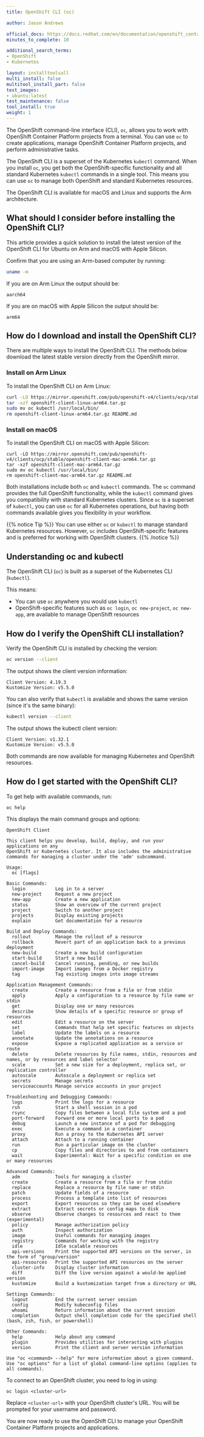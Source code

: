 ```yaml
---
title: OpenShift CLI (oc)

author: Jason Andrews

official_docs: https://docs.redhat.com/en/documentation/openshift_container_platform/4.18/html/cli_tools/openshift-cli-oc#cli-getting-started
minutes_to_complete: 10

additional_search_terms:
- OpenShift
- Kubernetes

layout: installtoolsall
multi_install: false
multitool_install_part: false
test_images:
- ubuntu:latest
test_maintenance: false
tool_install: true
weight: 1
---
```

The OpenShift command-line interface (CLI), `oc`, allows you to work with OpenShift Container Platform projects from a terminal. You can use `oc` to create applications, manage OpenShift Container Platform projects, and perform administrative tasks.

The OpenShift CLI is a superset of the Kubernetes `kubectl` command. When you install `oc`, you get both the OpenShift-specific functionality and all standard Kubernetes `kubectl` commands in a single tool. This means you can use `oc` to manage both OpenShift and standard Kubernetes resources.

The OpenShift CLI is available for macOS and Linux and supports the Arm architecture.

## What should I consider before installing the OpenShift CLI?

This article provides a quick solution to install the latest version of the OpenShift CLI for Ubuntu on Arm and macOS with Apple Silicon.

Confirm that you are using an Arm-based computer by running:

```bash { target="ubuntu:latest" }
uname -m
```

If you are on Arm Linux the output should be:

```output
aarch64
```

If you are on macOS with Apple Silicon the output should be:

```output
arm64
```

## How do I download and install the OpenShift CLI?

There are multiple ways to install the OpenShift CLI. The methods below download the latest stable version directly from the OpenShift mirror.

### Install on Arm Linux

To install the OpenShift CLI on Arm Linux:

```bash { target="ubuntu:latest" }
curl -LO https://mirror.openshift.com/pub/openshift-v4/clients/ocp/stable/openshift-client-linux-arm64.tar.gz
tar -xzf openshift-client-linux-arm64.tar.gz
sudo mv oc kubectl /usr/local/bin/
rm openshift-client-linux-arm64.tar.gz README.md
```

### Install on macOS

To install the OpenShift CLI on macOS with Apple Silicon:

```console
curl -LO https://mirror.openshift.com/pub/openshift-v4/clients/ocp/stable/openshift-client-mac-arm64.tar.gz
tar -xzf openshift-client-mac-arm64.tar.gz
sudo mv oc kubectl /usr/local/bin/
rm openshift-client-mac-arm64.tar.gz README.md
```

Both installations include both `oc` and `kubectl` commands. The `oc` command provides the full OpenShift functionality, while the `kubectl` command gives you compatibility with standard Kubernetes clusters. Since `oc` is a superset of `kubectl`, you can use `oc` for all Kubernetes operations, but having both commands available gives you flexibility in your workflow.

{{% notice Tip %}}
You can use either `oc` or `kubectl` to manage standard Kubernetes resources. However, `oc` includes OpenShift-specific features and is preferred for working with OpenShift clusters.
{{% /notice %}}


## Understanding oc and kubectl

The OpenShift CLI (`oc`) is built as a superset of the Kubernetes CLI (`kubectl`). 

This means:

- You can use `oc` anywhere you would use `kubectl`
- OpenShift-specific features such as `oc login`, `oc new-project`, `oc new-app`, are available to manage OpenShift resources

## How do I verify the OpenShift CLI installation?

Verify the OpenShift CLI is installed by checking the version:

```bash { target="ubuntu:latest" }
oc version --client
```

The output shows the client version information:

```output
Client Version: 4.19.3
Kustomize Version: v5.5.0
```

You can also verify that `kubectl` is available and shows the same version (since it's the same binary):

```bash { target="ubuntu:latest" }
kubectl version --client
```

The output shows the kubectl client version:

```output
Client Version: v1.32.1
Kustomize Version: v5.5.0
```

Both commands are now available for managing Kubernetes and OpenShift resources.

## How do I get started with the OpenShift CLI?

To get help with available commands, run:

```console
oc help
```

This displays the main command groups and options:

```output
OpenShift Client

This client helps you develop, build, deploy, and run your applications on any
OpenShift or Kubernetes cluster. It also includes the administrative
commands for managing a cluster under the 'adm' subcommand.

Usage:
  oc [flags]

Basic Commands:
  login           Log in to a server
  new-project     Request a new project
  new-app         Create a new application
  status          Show an overview of the current project
  project         Switch to another project
  projects        Display existing projects
  explain         Get documentation for a resource

Build and Deploy Commands:
  rollout         Manage the rollout of a resource
  rollback        Revert part of an application back to a previous deployment
  new-build       Create a new build configuration
  start-build     Start a new build
  cancel-build    Cancel running, pending, or new builds
  import-image    Import images from a Docker registry
  tag             Tag existing images into image streams

Application Management Commands:
  create          Create a resource from a file or from stdin
  apply           Apply a configuration to a resource by file name or stdin
  get             Display one or many resources
  describe        Show details of a specific resource or group of resources
  edit            Edit a resource on the server
  set             Commands that help set specific features on objects
  label           Update the labels on a resource
  annotate        Update the annotations on a resource
  expose          Expose a replicated application as a service or route
  delete          Delete resources by file names, stdin, resources and names, or by resources and label selector
  scale           Set a new size for a deployment, replica set, or replication controller
  autoscale       Autoscale a deployment or replica set
  secrets         Manage secrets
  serviceaccounts Manage service accounts in your project

Troubleshooting and Debugging Commands:
  logs            Print the logs for a resource
  rsh             Start a shell session in a pod
  rsync           Copy files between a local file system and a pod
  port-forward    Forward one or more local ports to a pod
  debug           Launch a new instance of a pod for debugging
  exec            Execute a command in a container
  proxy           Run a proxy to the Kubernetes API server
  attach          Attach to a running container
  run             Run a particular image on the cluster
  cp              Copy files and directories to and from containers
  wait            Experimental: Wait for a specific condition on one or many resources

Advanced Commands:
  adm             Tools for managing a cluster
  create          Create a resource from a file or from stdin
  replace         Replace a resource by file name or stdin
  patch           Update fields of a resource
  process         Process a template into list of resources
  export          Export resources so they can be used elsewhere
  extract         Extract secrets or config maps to disk
  observe         Observe changes to resources and react to them (experimental)
  policy          Manage authorization policy
  auth            Inspect authorization
  image           Useful commands for managing images
  registry        Commands for working with the registry
  idle            Idle scalable resources
  api-versions    Print the supported API versions on the server, in the form of "group/version"
  api-resources   Print the supported API resources on the server
  cluster-info    Display cluster information
  diff            Diff the live version against a would-be applied version
  kustomize       Build a kustomization target from a directory or URL

Settings Commands:
  logout          End the current server session
  config          Modify kubeconfig files
  whoami          Return information about the current session
  completion      Output shell completion code for the specified shell (bash, zsh, fish, or powershell)

Other Commands:
  help            Help about any command
  plugin          Provides utilities for interacting with plugins
  version         Print the client and server version information

Use "oc <command> --help" for more information about a given command.
Use "oc options" for a list of global command-line options (applies to all commands).
```

To connect to an OpenShift cluster, you need to log in using:

```console
oc login <cluster-url>
```

Replace `<cluster-url>` with your OpenShift cluster's URL. You will be prompted for your username and password.

You are now ready to use the OpenShift CLI to manage your OpenShift Container Platform projects and applications.
